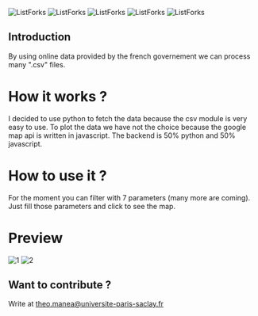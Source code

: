 
![ListForks](https://forthebadge.com/images/badges/built-with-love.svg)
![ListForks](https://forthebadge.com/images/badges/made-with-python.svg)
![ListForks](https://forthebadge.com/images/badges/open-source.svg)
![ListForks](https://forthebadge.com/images/badges/uses-git.svg)
![ListForks](https://forthebadge.com/images/badges/winter-is-coming.svg)

## Introduction

By using online data provided by the french governement we can process many ".csv" files.


# How it works ?

I decided to use python to fetch the data because the csv module is very easy to use. To plot the data we have not the choice because the google map api is written in javascript. The backend is 50% python and 50% javascript.

# How to use it ?

For the moment you can filter with 7 parameters (many more are coming). Just fill those parameters and click to see the map.

# Preview
![1](https://user-images.githubusercontent.com/29795114/120298785-aa395b00-c2ca-11eb-9191-5cc32321ac37.JPG)
![2](https://user-images.githubusercontent.com/29795114/120298820-b1606900-c2ca-11eb-94f2-35d2fe70b8a1.JPG)


## Want to contribute ?

Write at theo.manea@universite-paris-saclay.fr


